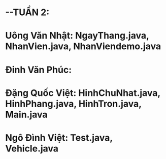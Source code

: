 # --TUẦN 2:
# Uông Văn Nhật: NgayThang.java, NhanVien.java, NhanViendemo.java
# Đinh Văn Phúc:
# Đặng Quốc Việt: HinhChuNhat.java, HinhPhang.java, HinhTron.java, Main.java
# Ngô Đình Việt: Test.java, Vehicle.java
